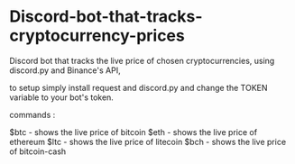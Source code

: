 # Discord-bot-that-tracks-cryptocurrency-prices
Discord bot that tracks the live price of chosen cryptocurrencies, using discord.py and Binance's API,

to setup simply install request and discord.py and change the TOKEN variable to your bot's token.

commands :

$btc - shows the live price of bitcoin
$eth - shows the live price of ethereum
$ltc - shows the live price of litecoin
$bch - shows the live price of bitcoin-cash



